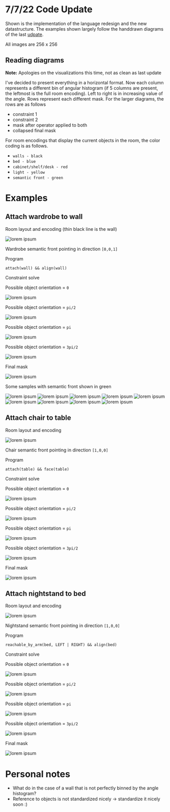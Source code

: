 # 7/7/22 Code Update
Shown is the implementation of the language redesign and the new datastructure. The examples shown largely follow the handdrawn diagrams of the last [udpate](../7%3A1%3A22/orientation_update.md). 

All images are 256 x 256
## Reading diagrams
**Note:** Apologies on the visualizations this time, not as clean as last update 

I've decided to present everything in a horizontal format. Now each column represents a different bin of angular histogram (if 5 columns are present, the leftmost is the full room encoding). Left to right is in increasing value of the angle. Rows represent each different mask. For the larger diagrams, the rows are as follows 
 * constraint 1
 * constraint 2
 * mask after operator applied to both 
 * collapsed final mask 

For room encodings that display the current objects in the room, the color coding is as follows. 
 * `walls - black`
 * `bed - blue`
 * `cabinet/shelf/desk - red`
 * `light - yellow`
 * `semantic front - green`

# Examples
## Attach wardrobe to wall
Room layout and encoding (thin black line is the wall)

![lorem ipsum](diagrams/attach_wall_1/layout.png)

Wardrobe semantic front pointing in direction `[0,0,1]`

Program 
```
attach(wall) && align(wall)
```

Constraint solve

Possible object orientation = `0`

![lorem ipsum](diagrams/attach_wall_1/solve_0.png)

Possible object orientation = `pi/2`

![lorem ipsum](diagrams/attach_wall_1/solve_1.png)

Possible object orientation = `pi`

![lorem ipsum](diagrams/attach_wall_1/solve_2.png)

Possible object orientation = `3pi/2`

![lorem ipsum](diagrams/attach_wall_1/solve_3.png)

Final mask

![lorem ipsum](diagrams/attach_wall_1/final.png)

Some samples with semantic front shown in green

![lorem ipsum](diagrams/attach_wall_1/1.png)
![lorem ipsum](diagrams/attach_wall_1/2.png)
![lorem ipsum](diagrams/attach_wall_1/3.png)
![lorem ipsum](diagrams/attach_wall_1/4.png)
![lorem ipsum](diagrams/attach_wall_1/5.png)
![lorem ipsum](diagrams/attach_wall_1/6.png)
![lorem ipsum](diagrams/attach_wall_1/7.png)
![lorem ipsum](diagrams/attach_wall_1/8.png)
![lorem ipsum](diagrams/attach_wall_1/9.png)

## Attach chair to table 
Room layout and encoding

![lorem ipsum](diagrams/table/layout.png)

Chair semantic front pointing in direction `[1,0,0]`

Program 
```
attach(table) && face(table)
```

Constraint solve

Possible object orientation = `0`

![lorem ipsum](diagrams/table/solve_0.png)

Possible object orientation = `pi/2`

![lorem ipsum](diagrams/table/solve_1.png)

Possible object orientation = `pi`

![lorem ipsum](diagrams/table/solve_2.png)

Possible object orientation = `3pi/2`

![lorem ipsum](diagrams/table/solve_3.png)

Final mask 

![lorem ipsum](diagrams/table/final.png)

## Attach nightstand to bed 
Room layout and encoding

![lorem ipsum](diagrams/nightstand_bed/layout.png)

Nightstand semantic front pointing in direction `[1,0,0]`

Program 
```
reachable_by_arm(bed, LEFT | RIGHT) && align(bed)
```

Constraint solve

Possible object orientation = `0`

![lorem ipsum](diagrams/nightstand_bed/solve_0.png)

Possible object orientation = `pi/2`

![lorem ipsum](diagrams/nightstand_bed/solve_1.png)

Possible object orientation = `pi`

![lorem ipsum](diagrams/nightstand_bed/solve_2.png)

Possible object orientation = `3pi/2`

![lorem ipsum](diagrams/nightstand_bed/solve_3.png)

Final mask 

![lorem ipsum](diagrams/nightstand_bed/final.png)

# Personal notes 
* What do in the case of a wall that is not perfectly binned by the angle histogram? 
* Reference to objects is not standardized nicely -> standardize it nicely soon :) 
